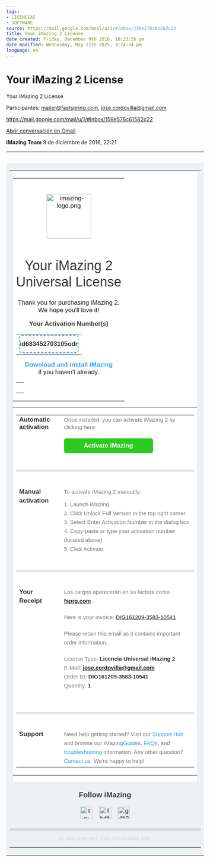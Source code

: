 ```yaml
---
tags:
- LICENCIAS
- SOFTWARE
source: https://mail.google.com/mail/u/1/#inbox/158e576c61582c22
title: Your iMazing 2 License
date created: Friday, December 9th 2016, 10:23:56 pm
date modified: Wednesday, May 21st 2025, 3:24:34 pm
language: en
---
```


# Your iMazing 2 License

Your iMazing 2 License

Participantes: mailer@fastspring.com, jose.cordovilla@gmail.com

<https://mail.google.com/mail/u/1/#inbox/158e576c61582c22>

[Abrir conversación en Gmail](https://mail.google.com/mail/u/1/#inbox/158e576c61582c22)

**iMazing Team** 9 de diciembre de 2016, 22:21
 <div class="joplin-table-wrapper"><table width="100%" cellpadding="0" cellspacing="0" border="0" style="font-size:inherit;font-weight:inherit;font-style:inherit;font-variant:inherit;font:400 17px/24px sans-serif;color:#7a7a7a;min-width:640px;"><tbody><tr><td style="font-family:arial, sans-serif;margin:0px;">&nbsp;</td></tr><tr><td align="center" bgcolor="#edf1f4" style="font-family:arial, sans-serif;margin:0px;background-color:rgb(237, 241, 244);"><table width="640" cellpadding="0" cellspacing="0" border="0" style="font-size:inherit;font-weight:inherit;font-style:inherit;font-variant:inherit;"><tbody><tr><td style="font-family:arial, sans-serif;margin:0px;"><div style="border:1px #dfe3e6 solid;background:#fff;border-radius:6px;"><table width="100%" border="0" cellspacing="0" cellpadding="0" style="font-size:inherit;font-weight:inherit;font-style:inherit;font-variant:inherit;"><tbody><tr><td align="center" style="font-family:arial, sans-serif;margin:0px;"><div style="background:url('https://ci5.googleusercontent.com/proxy/x9smCHxHrWgp9mHlYzCwa8SR-RbtOKeyCrwFkmX6VPb5o4gf-Hk1hA7j-c2NdZogkjfuWzZy0KfojC-luiHuZr-AVA=s0-d-e1-ft#https://imazing.com/img/email/bg-gradient.png') repeat-x center bottom;border-radius:6px 6px 0 0;padding:40px 0 0 0;"><a href="https://imazing.com/" target="_blank" style="text-decoration:none;"><img src="./_resources/Your_iMazing_2_License.resources/imazing-logo.png" width="120" height="120" alt="imazing-logo.png"></a><h1 style="color:#333;font:500 36px/44px sans-serif;">Your iMazing 2<br>Universal License</h1><p>Thank you for purchasing iMazing 2.<br>We hope you'll love it!</p><p style="color:#333;font:600 17px/20px sans-serif;">Your Activation Number(s)</p><table width="240" border="0" cellspacing="0" cellpadding="0" style="font-size:inherit;font-weight:inherit;font-style:inherit;font-variant:inherit;"><tbody><tr><td align="center" style="font-family:arial, sans-serif;margin:0px;"><div style="font:600 17px/24px sans-serif;padding:10px 0;border:2px #319eff dashed;border-radius:6px;background:#fff;"><a href="https://mail.google.com/mail/u/1/#m_5203368005948895286_" style="color:#333;text-decoration:none;white-space:nowrap;">id683452703105odr</a></div></td></tr></tbody></table><p><a href="https://imazing.com/download" target="_blank" style="text-decoration:none;color:#319eff;"><b>Download and install iMazing</b></a><br>if you haven't already.</p><table cellspacing="0" cellpadding="0" width="100%" style="font-size:inherit;font-weight:inherit;font-style:inherit;font-variant:inherit;"><tbody><tr><td height="15" style="font-family:arial, sans-serif;margin:0px;background:url('https://ci6.googleusercontent.com/proxy/5ne_M3wKjy2r5EuJ8qUKVxlrnpTEAoYVvtfK3qTdK9NzaHR5P6FWy6ItUbQ1FOXQhgCggBe-O_60jqH6aTDILQ=s0-d-e1-ft#https://imazing.com/img/email/bg-round.png') no-repeat center bottom;">&nbsp;</td></tr></tbody></table></div></td></tr></tbody></table><table width="100%" border="0" cellspacing="80" cellpadding="0" style="font-size:inherit;font-weight:inherit;font-style:inherit;font-variant:inherit;"><tbody><tr><td align="center" style="font-family:arial, sans-serif;margin:0px;"><table width="100%" border="0" cellspacing="0" cellpadding="0" style="font-size:inherit;font-weight:inherit;font-style:inherit;font-variant:inherit;max-width:480px;"><tbody><tr><td valign="top" width="25%" style="font-family:arial, sans-serif;margin:0px;color:#333;font:600 17px/20px sans-serif;padding-right:30px;">Automatic activation</td><td valign="top" style="font-family:arial, sans-serif;margin:0px;color:#7a7a7a;font:15px/20px sans-serif;">Once installed, you can activate iMazing 2 by clicking here:<br><br><a style="display:inline-block;width:240px;height:40px;text-decoration:none;text-align:center;background:#2dcb21;border-radius:6px;color:#fff;font:600 17px/40px sans-serif;">Activate iMazing</a></td></tr><tr><td colspan="2" height="40" style="font-family:arial, sans-serif;margin:0px;">&nbsp;</td></tr><tr><td colspan="2" height="1" bgcolor="e5e5e5" style="font-family:arial, sans-serif;margin:0px;"></td></tr><tr><td colspan="2" height="40" style="font-family:arial, sans-serif;margin:0px;">&nbsp;</td></tr><tr><td valign="top" width="25%" style="font-family:arial, sans-serif;margin:0px;color:#333;font:600 17px/24px sans-serif;padding-right:30px;">Manual activation</td><td valign="top" style="font-family:arial, sans-serif;margin:0px;color:#7a7a7a;font:15px/24px sans-serif;"><p style="margin:0 0 10px;">To activate iMazing 2 manually:</p>1. Launch iMazing<br>2. Click Unlock Full Version in the top right corner<br>3. Select Enter Activation Number in the dialog box<br>4. Copy-paste or type your activation number (located above)<br>5. Click Activate</td></tr><tr><td colspan="2" height="40" style="font-family:arial, sans-serif;margin:0px;">&nbsp;</td></tr><tr><td colspan="2" height="1" bgcolor="e5e5e5" style="font-family:arial, sans-serif;margin:0px;"></td></tr><tr><td colspan="2" height="40" style="font-family:arial, sans-serif;margin:0px;">&nbsp;</td></tr><tr><td valign="top" width="25%" style="font-family:arial, sans-serif;margin:0px;color:#333;font:600 17px/24px sans-serif;padding-right:30px;">Your Receipt</td><td valign="top" style="font-family:arial, sans-serif;margin:0px;color:#7a7a7a;font:15px/24px sans-serif;"><p style="margin:0 0 20px;">Los cargos aparecerán en su factura como <b style="color:#333;"><a href="http://fsprg.com/" target="_blank">fsprg.com</a> </b>.</p><p style="margin:0 0 20px;">Here is your invoice: <a href="https://imazing.onfastspring.com/account/order/DIG161209-3583-10541/invoice" target="_blank">DIG161209-3583-10541</a></p><p style="margin:0 0 20px;">Please retain this email as it contains important order information.</p><p>License Type: <b style="color:#333;">Licencia Universal iMazing 2</b><br>E-Mail: <b style="color:#333;"><a href="https://mail.google.com/mail/u/1/#inbox/158e576c61582c22mailto:jose.cordovilla@gmail.com" target="_blank">jose.cordovilla@gmail.com</a></b><br>Order ID: <b style="color:#333;">DIG161209-3583-10541</b><br>Quantity: <b style="color:#333;">1</b></p></td></tr><tr><td colspan="2" height="40" style="font-family:arial, sans-serif;margin:0px;">&nbsp;</td></tr><tr><td colspan="2" height="1" bgcolor="e5e5e5" style="font-family:arial, sans-serif;margin:0px;"></td></tr><tr><td colspan="2" height="40" style="font-family:arial, sans-serif;margin:0px;">&nbsp;</td></tr><tr><td valign="top" width="25%" style="font-family:arial, sans-serif;margin:0px;color:#333;font:600 17px/24px sans-serif;padding-right:30px;">Support</td><td valign="top" style="font-family:arial, sans-serif;margin:0px;color:#7a7a7a;font:15px/24px sans-serif;">Need help getting started? Visit our <a href="https://imazing.com/support" target="_blank" style="color:#319eff;text-decoration:none;">Support Hub</a> and browse our iMazing<a href="https://imazing.com/guides" target="_blank" style="color:#319eff;text-decoration:none;">Guides</a>, <a href="https://imazing.com/faq" target="_blank" style="color:#319eff;text-decoration:none;">FAQs</a>, and <a href="https://support.imazing.com/" target="_blank" style="color:#319eff;text-decoration:none;">troubleshooting</a> information. Any other question? <a href="https://imazing.com/contact" target="_blank" style="color:#319eff;text-decoration:none;">Contact us</a>. We're happy to help!</td></tr></tbody></table></td></tr></tbody></table></div></td></tr><tr><td align="center" height="120" style="font-family:arial, sans-serif;margin:0px;"><h3 style="margin-top:0;color:#333;">Follow iMazing</h3><a href="https://twitter.com/DigiDNA" target="_blank" style="text-decoration:none;"><img src="./_resources/Your_iMazing_2_License.resources/tw@2x.png" width="32" height="32" alt="tw@2x.png"> </a>&nbsp;&nbsp; <a href="https://www.facebook.com/DigiDNA" target="_blank" style="text-decoration:none;"><img src="./_resources/Your_iMazing_2_License.resources/fb@2x.png" width="32" height="32" alt="fb@2x.png"> </a>&nbsp;&nbsp; <a href="https://plus.google.com/+DigiDNANetOfficial" target="_blank" style="text-decoration:none;"><img src="./_resources/Your_iMazing_2_License.resources/g@2x.png" width="32" height="32" alt="g@2x.png"></a></td></tr><tr><td bgcolor="#d5d8db" height="1" style="font-family:arial, sans-serif;margin:0px;background-color:rgb(213, 216, 219);"></td></tr><tr><td height="45" align="center" style="font-family:arial, sans-serif;margin:0px;color:#cad5df;font-size:12px;">All rights reserved © 2006-2016 DigiDNA SARL</td></tr></tbody></table></td></tr></tbody></table></div>
